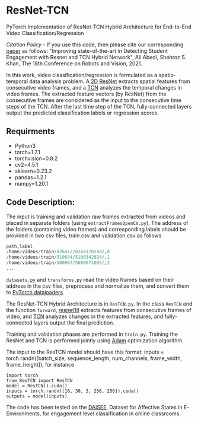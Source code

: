 # ResNet-TCN

PyTorch Implementation of ResNet-TCN Hybrid Architecture for End-to-End Video Classification/Regression

*Citation Policy* - If you use this code, then please cite our corresponding [paper](https://arxiv.org/abs/2104.10122) as follows: "Improving state-of-the-art in Detecting Student Engagement with Resnet and TCN Hybrid Network", Ali Abedi, Shehroz S. Khan, The 18th Conference on Robots and Vision, 2021.

In this work, video classification/regression is formulated as a spatio-temporal data analysis problem. A [2D ResNet](https://pytorch.org/vision/0.8/models.html#torchvision.models.resnet18) extracts spatial features from consecutive video frames, and a [TCN](https://github.com/locuslab/TCN) analyzes the temporal changes in video frames. The extracted feature vectors (by ResNet) from the consecutive frames are considered as the input to the consecutive time steps of the TCN. After the last time step of the TCN, fully-connected layers output the predicted classification labels or regression scores.


## Requirments
* Python3
* torch=1.7.1
* torchvision=0.8.2
* cv2=4.5.1
* sklearn=0.23.2
* pandas=1.2.1
* numpy=1.20.1


## Code Description:

The input is training and validation raw frames extracted from videos and placed in separate folders (using `extractFramesOpenCV.py`). The address of the folders (containing video frames) and corresponding labels should be provided in two csv files, train.csv and validation.csv as follows
 
```python
path,label
/home/videos/train/826412/8264120240/,0
/home/videos/train/510034/5100342024/,1
/home/videos/train/500067/5000671065/,2
...
```

`datasets.py` and `transforms.py` read the video frames based on their address in the csv files, preprocess and normalize them, and convert them to [PyTorch dataloaders](https://pytorch.org/docs/stable/data.html#torch.utils.data.DataLoader).

The ResNet-TCN Hybrid Architecture is in `ResTCN.py`. In the class `ResTCN` and the function `forward`, [resnet18](https://pytorch.org/vision/0.8/models.html#torchvision.models.resnet18) extracts features from consecutive frames of video, and [TCN](https://github.com/locuslab/TCN) analyzes changes in the extracted features, and fully-connected layers output the final prediction.

Training and validation phases are performed in `train.py`. Training the ResNet and TCN is performed jointly using [Adam](https://pytorch.org/docs/stable/optim.html) optimization algorithm.

The input to the ResTCN model should have this format: inputs = torch.randn([batch_size, sequence_length, num_channels, frame_width, frame_height]), for instance

```
import torch
from ResTCN import ResTCN
model = ResTCN().cuda()
inputs = torch.randn([16, 30, 3, 256, 256]).cuda()
outputs = model(inputs)
```

The code has been tested on the [DAiSEE](https://iith.ac.in/~daisee-dataset/), Dataset for Affective States in E-Environments, for engagement level classification in online classrooms.




